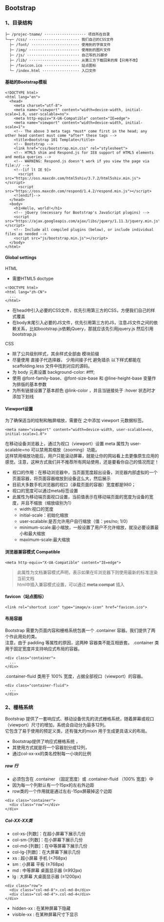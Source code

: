 ## Bootstrap
### 1、目录结构
```
├─ /projec-tname/ ··················· 项目所在目录
└─┬─ /css/ ······················· 我们自己的CSS文件
  ├─ /font/ ······················ 使用到的字体文件
  ├─ /img/ ······················· 使用到的图片文件
  ├─ /js/ ························ 自己写的JS脚步
  ├─ /lib/ ······················· 从第三方下载回来的库【只用不改】
  ├─ /favicon.ico ················ 站点图标
  └─ /index.html ················· 入口文件
```

#### 基础的Bootstrap模板
```
<!DOCTYPE html>
<html lang="en">
  <head>
    <meta charset="utf-8">
    <meta name="viewport" content="width=device-width, initial-scale=1.0, user-scalable=no">
    <meta http-equiv="X-UA-Compatible" content="IE=edge">
    <meta name="viewport" content="width=device-width, initial-scale=1">
    <!-- The above 3 meta tags *must* come first in the head; any other head content must come *after* these tags -->
    <title>Bootstrap 101 Template</title>
    <!-- Bootstrap -->
    <link href="css/bootstrap.min.css" rel="stylesheet">
    <!-- HTML5 shim and Respond.js for IE8 support of HTML5 elements and media queries -->
    <!-- WARNING: Respond.js doesn't work if you view the page via file:// -->
    <!--[if lt IE 9]>
      <script src="https://oss.maxcdn.com/html5shiv/3.7.2/html5shiv.min.js"></script>
      <script src="https://oss.maxcdn.com/respond/1.4.2/respond.min.js"></script>
    <![endif]-->
  </head>
  <body>
    <h1>Hello, world!</h1>
    <!-- jQuery (necessary for Bootstrap's JavaScript plugins) -->
    <script src="https://ajax.googleapis.com/ajax/libs/jquery/1.11.3/jquery.min.js"></script>
    <!-- Include all compiled plugins (below), or include individual files as needed -->
    <script src="js/bootstrap.min.js"></script>
  </body>
</html>
```

#### Global settings
HTML
- 需要HTML5 doctype
```
<!DOCTYPE html>
<html lang="zh-CN">
  ...
</html>
```
- 在head中引入必要的CSS文件，优先引用第三方的CSS，方便我们自己的样式覆盖
- 在body末尾引入必要的JS文件，优先引用第三方的JS，注意JS文件之间的依赖关系，比如bootstrap.js依赖jQuery，那就应该先引用jquery.js 然后引用bootstrap.js

CSS
- 除了公共级别样式，其余样式全部由 模块前缀
- 尽量使用 直接子代选择器， 少用间接子代 避免错杀
以下样式都能在 scaffolding.less 文件中找到对应的源码。
- 为 body 元素设置 background-color: #fff;
- 使用 @font-family-base、@font-size-base 和 @line-height-base 变量作为排版的基本参数
- 为所有链接设置了基本颜色 @link-color ，并且当链接处于 :hover 状态时才添加下划线


#### Viewport设置
为了确保适当的绘制和触屏缩放，需要在 <head> 之中添加 viewport 元数据标签。
```
<meta name="viewport" content="width=device-width, user-scalable=no, initial-scale=1.0">
```
在移动设备浏览器上，通过为视口（viewport）设置 meta 属性为 user-scalable=no 可以禁用其缩放（zooming）功能。    
这样禁用缩放功能后，用户只能滚动屏幕，就能让你的网站看上去更像原生应用的感觉。注意，这种方式我们并不推荐所有网站使用，还是要看你自己的情况而定！
- 视口的作用：在移动浏览器中，当页面宽度超出设备，浏览器内部虚拟的一个页面容器，将页面容器缩放到设备这么大，然后展示
- 目前大多数手机浏览器的视口（承载页面的容器）宽度都是980；
- 视口的宽度可以通过meta标签设置
- 此属性为移动端页面视口设置，当前值表示在移动端页面的宽度为设备的宽度，并且不缩放（缩放级别为1）
   + width:视口的宽度
   + initial-scale：初始化缩放
   + user-scalable:是否允许用户自行缩放（值：yes/no; 1/0）
   + minimum-scale:最小缩放，一般设置了用户不允许缩放，就没必要设置最小和最大缩放
   + maximum-scale:最大缩放
#### 浏览器兼容模式 Compatible
```
<meta http-equiv="X-UA-Compatible" content="IE=edge">
```
> 此属性为文档兼容模式声明，表示如果在IE浏览器下则使用最新的标准渲染当前文档      
> html中插入兼容模式设置，可以通过 __meta:compat__ 插入
#### favicon（站点图标）
```
<link rel="shortcut icon" type="image/x-icon" href="favicon.ico">
```
#### 布局容器
Bootstrap 需要为页面内容和栅格系统包裹一个 .container 容器。我们提供了两个作此用处的类。       
注意，由于 padding 等属性的原因，这两种 容器类不能互相嵌套。
.container 类用于固定宽度并支持响应式布局的容器。
```
<div class="container">
  ...
</div>
```
.container-fluid 类用于 100% 宽度，占据全部视口（viewport）的容器。
```
<div class="container-fluid">
  ...
</div>
```

### 2、栅格系统

Bootstrap 提供了一套响应式、移动设备优先的流式栅格系统，随着屏幕或视口（viewport）尺寸的增加，系统会自动分为最多12列。       
它包含了易于使用的预定义类，还有强大的mixin 用于生成更具语义的布局。
- Bootstrap提供了响应式栅格系统 ，
- 其使用方式就是将一个容器划分成12列，
- 通过col-xx-xx的类名控制每一小块的比例

##### row 行
- 必须包含在 .container （固定宽度）或 .container-fluid （100% 宽度）中
- 因为每一个列默认有一个15px的左右外边距
- row类的一个作用就是通过左右-15px屏蔽掉这个边距
```
<div class="container">
  <div class="row"></div>
</div>
```

##### Col-XX-XX类

- col-xs-[列数]：在超小屏幕下展示几份
- col-sm-[列数]：在小屏幕下展示几份
- col-md-[列数]：在中等屏幕下展示几份
- col-lg-[列数]：在大屏幕下展示几份
- xs : 超小屏幕 手机 (<768px)
- sm : 小屏幕 平板 (≥768px)
- md : 中等屏幕 桌面显示器 (≥992px)
- lg : 大屏幕 大桌面显示器 (≥1200px)
```
<div class="row">
  <div class="col-md-8">.col-md-8</div>
  <div class="col-md-4">.col-md-4</div>
</div>
```
- hidden-xx : 在某种屏幕下隐藏
- visible-xx : 在某种屏幕尺寸下显示



